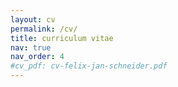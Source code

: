 ```yaml
---
layout: cv
permalink: /cv/
title: curriculum vitae
nav: true
nav_order: 4
#cv_pdf: cv-felix-jan-schneider.pdf
---
```

